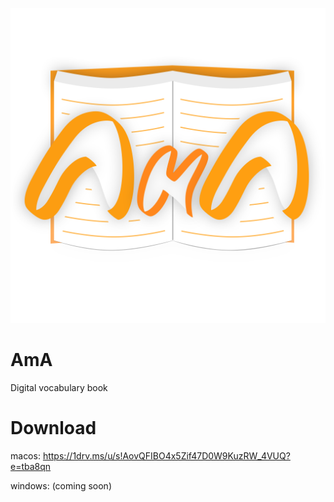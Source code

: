 ![Logo](./logo.png)

# AmA

Digital vocabulary book

# Download

macos:
https://1drv.ms/u/s!AovQFIBO4x5Zif47D0W9KuzRW_4VUQ?e=tba8qn

windows: (coming soon)
